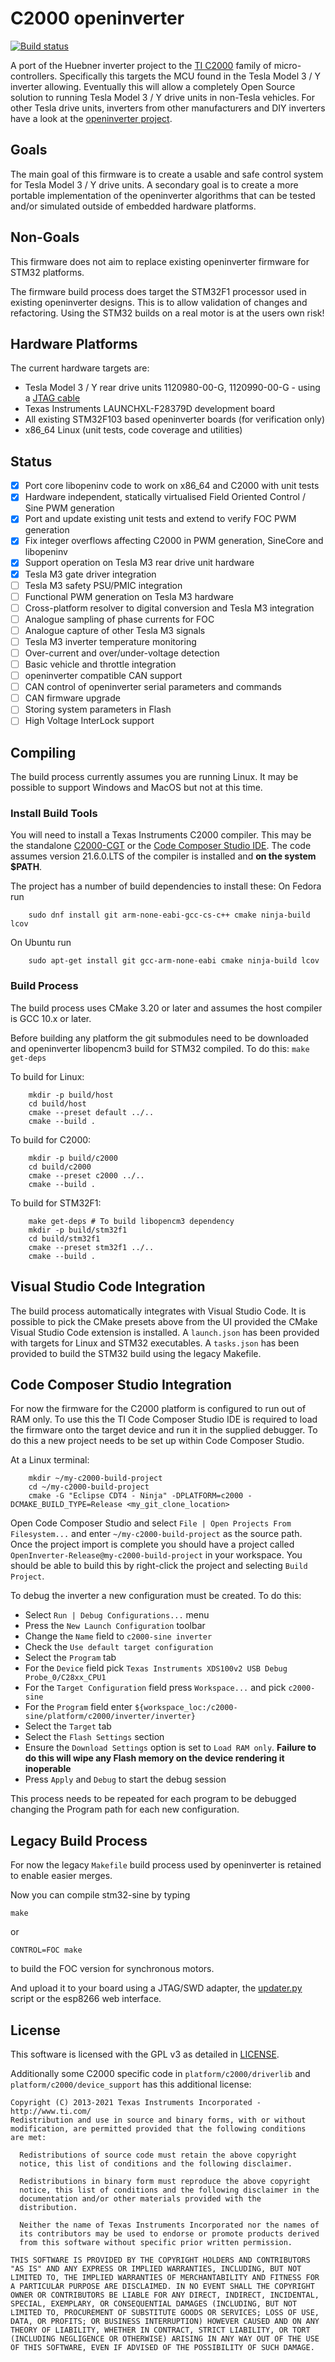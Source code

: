 # C2000 openinverter

[![Build status](actions/workflows/CI-build.yml/badge.svg)](actions/workflows/CI-build.yml)

A port of the Huebner inverter project to the [TI C2000](https://www.ti.com/microcontrollers-mcus-processors/microcontrollers/c2000-real-time-control-mcus/overview.html) family of micro-controllers. Specifically this targets the MCU found in the Tesla Model 3 / Y inverter allowing. Eventually this will allow a completely Open Source solution to running Tesla Model 3 / Y drive units in non-Tesla vehicles. For other Tesla drive units, inverters from other manufacturers and DIY inverters have a look at the [openinverter project](https://openinverter.org).

## Goals

The main goal of this firmware is to create a usable and safe control system for Tesla Model 3 / Y drive units. A secondary goal is to create a more portable implementation of the openinverter algorithms that can be tested and/or simulated outside of embedded hardware platforms.

## Non-Goals

This firmware does not aim to replace existing openinverter firmware for STM32 platforms.

The firmware build process does target the STM32F1 processor used in existing openinverter designs. This is to allow validation of changes and refactoring. Using the STM32 builds on a real motor is at the users own risk!

## Hardware Platforms

The current hardware targets are:

* Tesla Model 3 / Y rear drive units 1120980-00-G, 1120990-00-G - using a [JTAG cable](docs/Tesla-M3-JTAG-cable.md)
* Texas Instruments LAUNCHXL-F28379D development board
* All existing STM32F103 based openinverter boards (for verification only)
* x86_64 Linux (unit tests, code coverage and utilities)

## Status

* [x] Port core libopeninv code to work on x86_64 and C2000 with unit tests
* [x] Hardware independent, statically virtualised Field Oriented Control / Sine PWM generation
* [x] Port and update existing unit tests and extend to verify FOC PWM generation
* [x] Fix integer overflows affecting C2000 in PWM generation, SineCore and libopeninv
* [x] Support operation on Tesla M3 rear drive unit hardware
* [x] Tesla M3 gate driver integration
* [ ] Tesla M3 safety PSU/PMIC integration
* [ ] Functional PWM generation on Tesla M3 hardware
* [ ] Cross-platform resolver to digital conversion and Tesla M3 integration
* [ ] Analogue sampling of phase currents for FOC
* [ ] Analogue capture of other Tesla M3 signals
* [ ] Tesla M3 inverter temperature monitoring
* [ ] Over-current and over/under-voltage detection
* [ ] Basic vehicle and throttle integration
* [ ] openinverter compatible CAN support
* [ ] CAN control of openinverter serial parameters and commands
* [ ] CAN firmware upgrade
* [ ] Storing system parameters in Flash
* [ ] High Voltage InterLock support

## Compiling

The build process currently assumes you are running Linux. It may be possible to support Windows and MacOS but not at this time.

### Install Build Tools

You will need to install a Texas Instruments C2000 compiler. This may be the standalone [C2000-CGT](https://www.ti.com/tool/C2000-CGT) or the [Code Composer Studio IDE](https://www.ti.com/tool/CCSTUDIO). The code assumes version 21.6.0.LTS of the compiler is installed and **on the system $PATH**.

The project has a number of build dependencies to install these:
On Fedora run

```
    sudo dnf install git arm-none-eabi-gcc-cs-c++ cmake ninja-build lcov
```

On Ubuntu run

```
    sudo apt-get install git gcc-arm-none-eabi cmake ninja-build lcov
```

### Build Process

The build process uses CMake 3.20 or later and assumes the host compiler is GCC 10.x or later.

Before building any platform the git submodules need to be downloaded and openinverter libopencm3 build for STM32 compiled. To do this:
`make get-deps`

To build for Linux:

```
    mkdir -p build/host
    cd build/host
    cmake --preset default ../..
    cmake --build .
```

To build for C2000:

```
    mkdir -p build/c2000
    cd build/c2000
    cmake --preset c2000 ../..
    cmake --build .
```

To build for STM32F1:

```
    make get-deps # To build libopencm3 dependency
    mkdir -p build/stm32f1
    cd build/stm32f1
    cmake --preset stm32f1 ../..
    cmake --build .
```

## Visual Studio Code Integration

The build process automatically integrates with Visual Studio Code. It is possible to pick the CMake presets above from the UI provided the CMake Visual Studio Code extension is installed. A `launch.json` has been provided with targets for Linux and STM32 executables. A `tasks.json` has been provided to build the STM32 build using the legacy Makefile.

## Code Composer Studio Integration

For now the firmware for the C2000 platform is configured to run out of RAM only. To use this the TI Code Composer Studio IDE is required to load the firmware onto the target device and run it in the supplied debugger. To do this a new project needs to be set up within Code Composer Studio.

At a Linux terminal:
```
    mkdir ~/my-c2000-build-project
    cd ~/my-c2000-build-project
    cmake -G "Eclipse CDT4 - Ninja" -DPLATFORM=c2000 -DCMAKE_BUILD_TYPE=Release <my_git_clone_location>
```

Open Code Composer Studio and select `File | Open Projects From Filesystem...` and enter `~/my-c2000-build-project` as the source path. Once the project import is complete you should have a project called `OpenInverter-Release@my-c2000-build-project` in your workspace. You should be able to build this by right-click the project and selecting `Build Project`.

To debug the inverter a new configuration must be created. To do this:

* Select `Run | Debug Configurations...` menu
* Press the `New Launch Configuration` toolbar
* Change the `Name` field to `c2000-sine inverter`
* Check the `Use default target configuration`
* Select the `Program` tab
* For the `Device` field pick `Texas Instruments XDS100v2 USB Debug Probe_0/C28xx_CPU1`
* For the `Target Configuration` field press `Workspace...` and pick `c2000-sine`
* For the `Program` field enter `${workspace_loc:/c2000-sine/platform/c2000/inverter/inverter}`
* Select the `Target` tab
* Select the `Flash Settings` section
* Ensure the `Download Settings` option is set to `Load RAM only`.  **Failure to do this will wipe any Flash memory on the device rendering it inoperable**
* Press `Apply` and `Debug` to start the debug session

This process needs to be repeated for each program to be debugged changing the Program path for each new configuration.

## Legacy Build Process

For now the legacy `Makefile` build process used by openinverter is retained to enable easier merges.

Now you can compile stm32-sine by typing

`make`

or

`CONTROL=FOC make`

to build the FOC version for synchronous motors.

And upload it to your board using a JTAG/SWD adapter, the [updater.py](https://github.com/jsphuebner/tumanako-inverter-fw-bootloader/blob/master/updater.py) script or the esp8266 web interface.

## License

This software is licensed with the GPL v3 as detailed in [LICENSE](LICENSE).

Additionally some C2000 specific code in `platform/c2000/driverlib` and `platform/c2000/device_support` has this additional license:

```
Copyright (C) 2013-2021 Texas Instruments Incorporated - http://www.ti.com/
Redistribution and use in source and binary forms, with or without
modification, are permitted provided that the following conditions
are met:

  Redistributions of source code must retain the above copyright
  notice, this list of conditions and the following disclaimer.

  Redistributions in binary form must reproduce the above copyright
  notice, this list of conditions and the following disclaimer in the
  documentation and/or other materials provided with the
  distribution.

  Neither the name of Texas Instruments Incorporated nor the names of
  its contributors may be used to endorse or promote products derived
  from this software without specific prior written permission.

THIS SOFTWARE IS PROVIDED BY THE COPYRIGHT HOLDERS AND CONTRIBUTORS
"AS IS" AND ANY EXPRESS OR IMPLIED WARRANTIES, INCLUDING, BUT NOT
LIMITED TO, THE IMPLIED WARRANTIES OF MERCHANTABILITY AND FITNESS FOR
A PARTICULAR PURPOSE ARE DISCLAIMED. IN NO EVENT SHALL THE COPYRIGHT
OWNER OR CONTRIBUTORS BE LIABLE FOR ANY DIRECT, INDIRECT, INCIDENTAL,
SPECIAL, EXEMPLARY, OR CONSEQUENTIAL DAMAGES (INCLUDING, BUT NOT
LIMITED TO, PROCUREMENT OF SUBSTITUTE GOODS OR SERVICES; LOSS OF USE,
DATA, OR PROFITS; OR BUSINESS INTERRUPTION) HOWEVER CAUSED AND ON ANY
THEORY OF LIABILITY, WHETHER IN CONTRACT, STRICT LIABILITY, OR TORT
(INCLUDING NEGLIGENCE OR OTHERWISE) ARISING IN ANY WAY OUT OF THE USE
OF THIS SOFTWARE, EVEN IF ADVISED OF THE POSSIBILITY OF SUCH DAMAGE.
```
